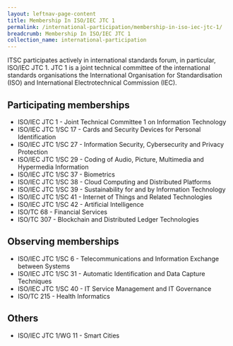 ```yaml
---
layout: leftnav-page-content
title: Membership In ISO/IEC JTC 1
permalink: /international-participation/membership-in-iso-iec-jtc-1/
breadcrumb: Membership In ISO/IEC JTC 1
collection_name: international-participation
---
```

ITSC participates actively in international standards forum, in particular, ISO/IEC JTC 1. JTC 1 is a joint technical committee of the international standards organisations the International Organisation for Standardisation (ISO) and International Electrotechnical Commission (IEC).

## Participating memberships
* ISO/IEC JTC 1 - Joint Technical Committee 1 on Information Technology
* ISO/IEC JTC 1/SC 17 - Cards and Security Devices for Personal Identification
* ISO/IEC JTC 1/SC 27 - Information Security, Cybersecurity and Privacy Protection
* ISO/IEC JTC 1/SC 29 - Coding of Audio, Picture, Multimedia and Hypermedia Information
* ISO/IEC JTC 1/SC 37 - Biometrics
* ISO/IEC JTC 1/SC 38 - Cloud Computing and Distributed Platforms
* ISO/IEC JTC 1/SC 39 - Sustainability for and by Information Technology
* ISO/IEC JTC 1/SC 41 - Internet of Things and Related Technologies
* ISO/IEC JTC 1/SC 42 - Artificial Intelligence
* ISO/TC 68 - Financial Services
* ISO/TC 307 - Blockchain and Distributed Ledger Technologies

## Observing memberships
* ISO/IEC JTC 1/SC 6 - Telecommunications and Information Exchange between Systems
* ISO/IEC JTC 1/SC 31 - Automatic Identification and Data Capture Techniques
* ISO/IEC JTC 1/SC 40 - IT Service Management and IT Governance
* ISO/TC 215 - Health Informatics

## Others
* ISO/IEC JTC 1/WG 11 - Smart Cities
